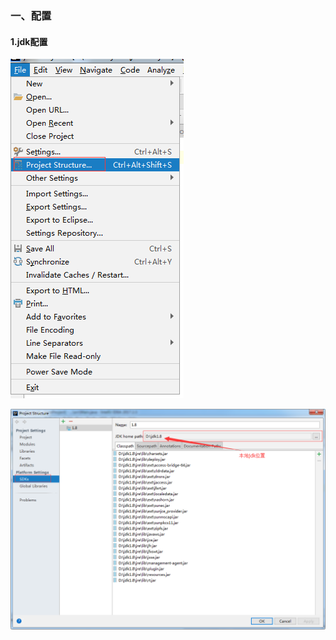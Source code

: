 ### 一、配置

#### 1.jdk配置

![1559489354140](assets/1559489354140.png)

![1559489442663](assets/1559489442663.png)

